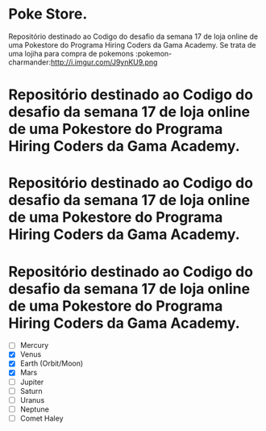 # Poke Store.

Repositório destinado ao Codigo do desafio da semana 17 de loja online de uma Pokestore do Programa Hiring Coders da Gama Academy.
Se trata de uma lojiha para compra de pokemons :pokemon-charmander:http://i.imgur.com/J9ynKU9.png
# 



# Repositório destinado ao Codigo do desafio da semana 17 de loja online de uma Pokestore do Programa Hiring Coders da Gama Academy.



# Repositório destinado ao Codigo do desafio da semana 17 de loja online de uma Pokestore do Programa Hiring Coders da Gama Academy.



# Repositório destinado ao Codigo do desafio da semana 17 de loja online de uma Pokestore do Programa Hiring Coders da Gama Academy.



- [ ] Mercury
- [x] Venus
- [x] Earth (Orbit/Moon)
- [x] Mars
- [ ] Jupiter
- [ ] Saturn
- [ ] Uranus
- [ ] Neptune
- [ ] Comet Haley

